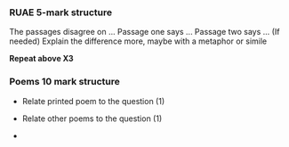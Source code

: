 ### RUAE 5-mark structure
The passages disagree on ...
Passage one says ...
Passage two says ...
(If needed) Explain the difference more, maybe with a metaphor or simile

**Repeat above X3**

### Poems 10 mark structure
* Relate printed poem to the question (1)
* Relate other poems to the question (1)

* 